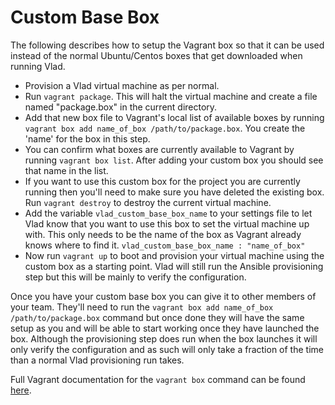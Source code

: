 <h1>Custom Base Box</h1>

The following describes how to setup the Vagrant box so that it can be used instead of the normal Ubuntu/Centos boxes that get downloaded when running Vlad.

- Provision a Vlad virtual machine as per normal.
- Run `vagrant package`. This will halt the virtual machine and create a file named "package.box" in the current directory.
- Add that new box file to Vagrant's local list of available boxes by running `vagrant box add name_of_box /path/to/package.box`. You create the 'name' for the box in this step.
- You can confirm what boxes are currently available to Vagrant by running `vagrant box list`. After adding your custom box you should see that name in the list.
- If you want to use this custom box for the project you are currently running then you'll need to make sure you have deleted the existing box. Run `vagrant destroy` to destroy the current virtual machine.
- Add the variable `vlad_custom_base_box_name` to your settings file to let Vlad know that you want to use this box to set the virtual machine up with. This only needs to be the name of the box as Vagrant already knows where to find it.
```vlad_custom_base_box_name : "name_of_box"```
- Now run `vagrant up` to boot and provision your virtual machine using the custom box as a starting point. Vlad will still run the Ansible provisioning step but this will be mainly to verify the configuration.

Once you have your custom base box you can give it to other members of your team. They'll need to run the `vagrant box add name_of_box /path/to/package.box` command but once done they will have the same setup as you and will be able to start working once they have launched the box. Although the provisioning step does run when the box launches it will only verify the configuration and as such will only take a fraction of the time than a normal Vlad provisioning run takes.

Full Vagrant documentation for the `vagrant box` command can be found [here](https://docs.vagrantup.com/v2/cli/box.html).
